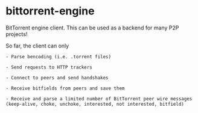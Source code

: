 # bittorrent-engine
BitTorrent engine client. This can be used as a backend for many P2P projects!

So far, the client can only 

	- Parse bencoding (i.e. .torrent files)

	- Send requests to HTTP trackers

	- Connect to peers and send handshakes

	- Receive bitfields from peers and save them

	- Receive and parse a limited number of BitTorrent peer wire messages (keep-alive, choke, unchoke, interested, not interested, bitfield)
